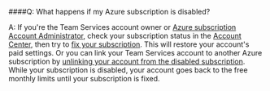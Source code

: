 ####Q:	What happens if my Azure subscription is disabled?

A:	If you're the Team Services account owner or 
[Azure subscription Account Administrator](https://docs.microsoft.com/en-us/azure/billing-add-change-azure-subscription-administrator), 
check your subscription status in the [Account Center](https://account.windowsazure.com/), 
then try to [fix your subscription](https://docs.microsoft.com/en-us/azure/billing-subscription-become-disable). 
This will restore your account's paid settings. 
Or you can link your Team Services account to another Azure subscription by 
[unlinking your account from the disabled subscription](../billing/set-up-billing-for-your-account-vs.md#change-azure-subscription). 
While your subscription is disabled, your account goes back to the free 
monthly limits until your subscription is fixed.
